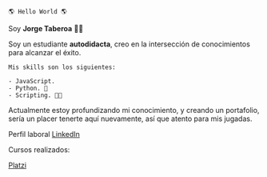 	🌎 Hello World 🌎
 Soy **Jorge Taberoa** 🐱‍💻

Soy un estudiante **autodidacta**, creo en la intersección de conocimientos para alcanzar el éxito.

	Mis skills son los siguientes:

	- JavaScript.
	- Python. 🐍
	- Scripting. 👨‍💻

Actualmente estoy profundizando mi conocimiento, y creando un portafolio, sería un placer tenerte aquí nuevamente, así que atento para mis jugadas. 

Perfil laboral
[LinkedIn](https://www.linkedin.com/in/taberoajorge/) 

Cursos realizados:

[Platzi](https://platzi.com/p/jorgetaberoa/) [](//static.platzi.com/media/favicons/platzi_favicon.png)
